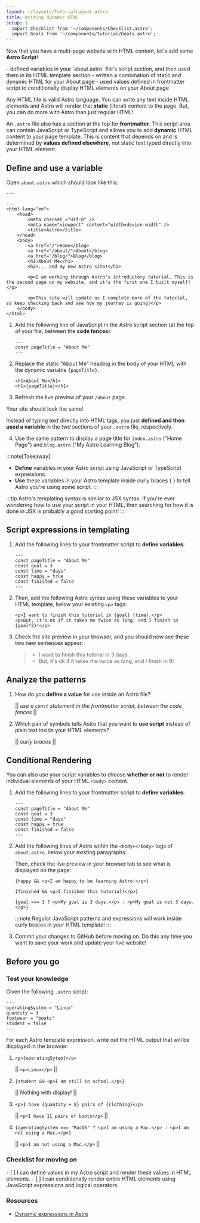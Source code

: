 ```yaml
---
layout: ~/layouts/TutorialLayout.astro
title: Writing dynamic HTML
setup: |
  import Checklist from '~/components/Checklist.astro';
  import Goals from '~/components/tutorial/Goals.astro';
---
```


Now that you have a multi-page website with HTML content, let's add some **Astro Script**!

<Goals>
  - defined variables in your `about.astro` file's script section, and then used them in its HTML template section
  - written a combination of static and dynamic HTML for your About page
  - used values defined in frontmatter script to conditionally display HTML elements on your About page
</Goals>

Any HTML file is valid Astro language. You can write any text inside HTML elements and Astro will render that **static** (literal) content to the page. But, you can do more with Astro than just regular HTML!

An `.astro` file also has a section at the top for **frontmatter**. This script area can contain JavaScript or TypeScript and allows you to add **dynamic** HTML content to your page template. This is content that depends on and is determined by **values defined elsewhere**, not static text typed directly into your HTML element.


## Define and use a variable

Open `about.astro` which should look like this:

```astro title="src/pages/about.astro"
---

---
<html lang="en">
    <head>
        <meta charset ="utf-8" />
        <meta name="viewport" content="width=device-width" />
        <title>Astro</title>
    </head>
    <body>
        <a href="/">Home</blog>
        <a href="/about/">About</blog>
        <a href="/blog/">Blog</blog>
        <h1>About Me</h1>
        <h2>... and my new Astro site!</h2>

        <p>I am working through Astro's introductory tutorial. This is the second page on my website, and it's the first one I built myself!</p>

        <p>This site will update as I complete more of the tutorial, so keep checking back and see how my journey is going!</p>
    </body>
</html>
```

1. Add the following line of JavaScript in the Astro script section (at the top of your file, between the **code fences**):

    ```astro title="src/pages/about.astro" ins={2}
    ---
    const pageTitle = "About Me"
    ---
    ```

2. Replace the static "About Me" heading in the body of your HTML with the dynamic variable `{pageTitle}`.

    ```astro title="src/pages/about.astro" del={1} ins={2}
    <h1>About Me</h1>
    <h1>{pageTitle}</h1>
    ```

3. Refresh the live preview of your `/about` page.
  
  Your site should look the same! 

  Instead of typing text directly into HTML tags, you just **defined and then used a variable** in the two sections of your `.astro` file, respectively.

4. Use the same pattern to display a page title for `index.astro` ("Home Page") and `blog.astro` ("My Astro Learning Blog").

:::note[Takeaway]
- **Define** variables in your Astro script using JavaScript or TypeScript expressions.
- **Use** these variables in your Astro template inside curly braces { } to tell Astro you're using some script.
:::

:::tip
Astro's templating syntax is similar to JSX syntax. If you're ever wondering how to use your script in your HTML, then searching for how it is done in JSX is probably a good starting point!
:::

## Script expressions in templating

1. Add the following lines to your frontmatter script to **define variables**:

    ```astro title="src/pages/about.astro" ins={3-4}
    ---
    const pageTitle = "About Me"
    const goal = 3
    const time = "days"
    const happy = true
    const finished = false
    ---
    ```

2. Then, add the following Astro syntax using these variables to your HTML template, below your existing `<p>` tags:

    ```astro title="src/pages/about.astro"
    <p>I want to finish this tutorial in {goal} {time}.</p> 
    <p>But, it's ok if it takes me twice as long, and I finish in {goal*2}!</p>
    ```

3. Check the site preview in your browser, and you should now see these two new sentences appear:

    > - I want to finish this tutorial in 3 days.
    > - But, it's ok if it takes me twice as long, and I finish in 6!

## Analyze the patterns
1. How do you **define a value** for use inside an Astro file?

    || _use a `const` statement in the frontmatter script, between the code fences_ ||

2. Which pair of symbols tells Astro that you want to **use script** instead of plain text inside your HTML elements?

    || _curly braces_ ||

## Conditional Rendering

You can also use your script variables to choose **whether or not** to render individual elements of your HTML `<body>` content.

1. Add the following lines to your frontmatter script to **define variables**:

    ```astro title="src/pages/about.astro" ins={5-6}
    ---
    const pageTitle = "About Me"
    const goal = 3
    const time = "days"
    const happy = true
    const finished = false
    ---
    ```

2. Add the following lines of Astro within the `<body></body>` tags of `about.astro`, below your existing paragraphs.

    Then, check the live preview in your browser tab to see what is displayed on the page:

    ```astro title="src/pages/about.astro" /:|&&/ "?"
    {happy && <p>I am happy to be learning Astro!</p>}

    {finished && <p>I finished this tutorial!</p>}

    {goal === 3 ? <p>My goal is 3 days.</p> : <p>My goal is not 3 days.</p>}
    ```

    :::note
    Regular JavaScript patterns and expressions will work inside curly braces in your HTML template!
    :::

3. Commit your changes to GitHub before moving on. Do this any time you want to save your work and update your live website!

## Before you go

### Test your knowledge

Given the following `.astro` script:

```astro title="src/pages/about.astro"
---
operatingSystem = "Linux"
quantity = 3
footwear = "boots"
student = false
---
```

For each Astro template expression, write out the HTML output that will be displayed in the browser:

1.  `<p>{operatingSytem}</p>`

    ||  `<p>Linux</p>` ||

2.  `{student && <p>I am still in school.</p>}`

    || Nothing with display! ||

3.  `<p>I have {quantity + 8} pairs of {clothing}</p>`

    ||  `<p>I have 11 pairs of boots</p>` ||

4.  `{operatingSystem === "MacOS" ? <p>I am using a Mac.</p> : <p>I am not using a Mac.</p>}`

    || `<p>I am not using a Mac.</p>` ||

### Checklist for moving on

<Checklist key="dynamic">
- [ ] I can define values in my Astro script and render these values in HTML elements.
- [ ] I can conditionally render entire HTML elements using JavaScript expressions and logical operators.
</Checklist>

### Resources

- [Dynamic expressions in Astro](/en/core-concepts/astro-components/#jsx-like-expressions)

